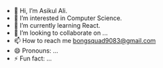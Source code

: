 - 👋 Hi, I’m Asikul Ali. 
- 👀 I’m interested in Computer Science. 
- 🌱 I’m currently learning React. 
- 💞️ I’m looking to collaborate on ...
- 📫 How to reach me bongsquad9083@gmail.com
- 😄 Pronouns: ...
- ⚡ Fun fact: ...

<!---
Asikul001/Asikul001 is a ✨ special ✨ repository because its `README.md` (this file) appears on your GitHub profile.
You can click the Preview link to take a look at your changes.
--->
